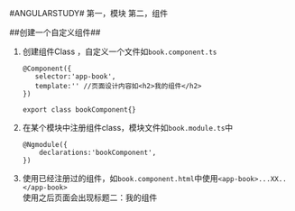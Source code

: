 #ANGULARSTUDY#
第一，模块
第二，组件


##创建一个自定义组件##
1. 创建组件Class ，自定义一个文件如`book.component.ts`<br>
    ```
    @Component({
       selector:'app-book',
       template:'' //页面设计内容如<h2>我的组件</h2>
    })
    
    export class bookComponent{}
    ```
2. 在某个模块中注册组件class，模块文件如`book.module.ts`中
    ```
    @Ngmodule({
        declarations:'bookComponent',
    })
    ```
3. 使用已经注册过的组件，如`book.component.html`中使用`<app-book>...XX..</app-book>`<br>
    使用之后页面会出现标题二：我的组件
